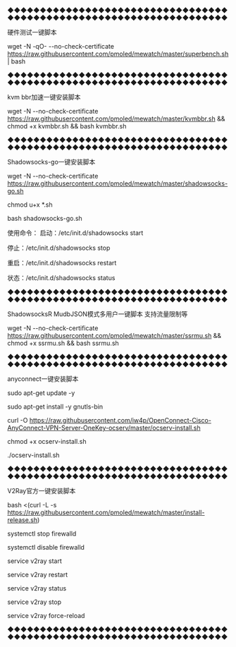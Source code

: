 ◆◆◆◆◆◆◆◆◆◆◆◆◆◆◆◆◆◆◆◆◆◆◆◆◆◆◆◆◆◆◆◆◆◆◆◆◆◆◆◆◆◆◆◆◆◆◆◆◆◆◆◆◆◆◆◆◆◆◆◆◆◆◆◆◆◆◆◆

硬件测试一键脚本

wget -N -qO- --no-check-certificate https://raw.githubusercontent.com/pmoled/mewatch/master/superbench.sh | bash

◆◆◆◆◆◆◆◆◆◆◆◆◆◆◆◆◆◆◆◆◆◆◆◆◆◆◆◆◆◆◆◆◆◆◆◆◆◆◆◆◆◆◆◆◆◆◆◆◆◆◆◆◆◆◆◆◆◆◆◆◆◆◆◆◆◆◆◆

kvm bbr加速一键安装脚本

wget -N --no-check-certificate https://raw.githubusercontent.com/pmoled/mewatch/master/kvmbbr.sh && chmod +x kvmbbr.sh && bash kvmbbr.sh

◆◆◆◆◆◆◆◆◆◆◆◆◆◆◆◆◆◆◆◆◆◆◆◆◆◆◆◆◆◆◆◆◆◆◆◆◆◆◆◆◆◆◆◆◆◆◆◆◆◆◆◆◆◆◆◆◆◆◆◆◆◆◆◆◆◆◆◆

Shadowsocks-go一键安装脚本

wget -N  --no-check-certificate  https://raw.githubusercontent.com/pmoled/mewatch/master/shadowsocks-go.sh

chmod u+x *.sh

bash shadowsocks-go.sh


使用命令：
启动：/etc/init.d/shadowsocks start

停止：/etc/init.d/shadowsocks stop

重启：/etc/init.d/shadowsocks restart

状态：/etc/init.d/shadowsocks status

◆◆◆◆◆◆◆◆◆◆◆◆◆◆◆◆◆◆◆◆◆◆◆◆◆◆◆◆◆◆◆◆◆◆◆◆◆◆◆◆◆◆◆◆◆◆◆◆◆◆◆◆◆◆◆◆◆◆◆◆◆◆◆◆◆◆◆◆

ShadowsocksR MudbJSON模式多用户一键脚本 支持流量限制等

wget -N --no-check-certificate https://raw.githubusercontent.com/pmoled/mewatch/master/ssrmu.sh && chmod +x ssrmu.sh && bash ssrmu.sh

◆◆◆◆◆◆◆◆◆◆◆◆◆◆◆◆◆◆◆◆◆◆◆◆◆◆◆◆◆◆◆◆◆◆◆◆◆◆◆◆◆◆◆◆◆◆◆◆◆◆◆◆◆◆◆◆◆◆◆◆◆◆◆◆◆◆◆◆

anyconnect一键安装脚本


sudo apt-get update -y

sudo apt-get install -y gnutls-bin

curl -O https://raw.githubusercontent.com/iw4p/OpenConnect-Cisco-AnyConnect-VPN-Server-OneKey-ocserv/master/ocserv-install.sh

chmod +x ocserv-install.sh

./ocserv-install.sh

◆◆◆◆◆◆◆◆◆◆◆◆◆◆◆◆◆◆◆◆◆◆◆◆◆◆◆◆◆◆◆◆◆◆◆◆◆◆◆◆◆◆◆◆◆◆◆◆◆◆◆◆◆◆◆◆◆◆◆◆◆◆◆◆◆◆◆◆

V2Ray官方一键安装脚本

bash <(curl -L -s https://raw.githubusercontent.com/pmoled/mewatch/master/install-release.sh)

systemctl stop firewalld

systemctl disable firewalld


service v2ray start

service v2ray restart

service v2ray status

service v2ray stop

service v2ray force-reload

◆◆◆◆◆◆◆◆◆◆◆◆◆◆◆◆◆◆◆◆◆◆◆◆◆◆◆◆◆◆◆◆◆◆◆◆◆◆◆◆◆◆◆◆◆◆◆◆◆◆◆◆◆◆◆◆◆◆◆◆◆◆◆◆◆◆◆◆


